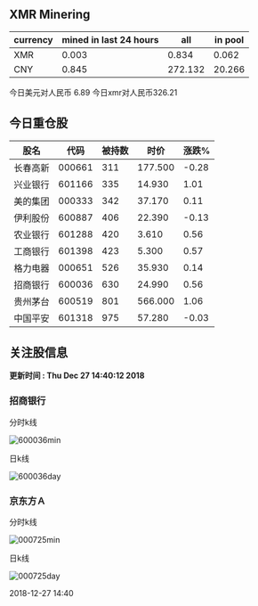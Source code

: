 ## XMR Minering

|currency|mined in last 24 hours|all|in pool|
|---|---|---|---|
|XMR|0.003|0.834|0.062|
|CNY|0.845|272.132|20.266|

今日美元对人民币 6.89	今日xmr对人民币326.21


## 今日重仓股 

|股名|代码|被持数|时价|涨跌%|
|---|---|---|---|---|
|长春高新|000661|311|177.500|-0.28|
|兴业银行|601166|335|14.930|1.01|
|美的集团|000333|342|37.170|0.11|
|伊利股份|600887|406|22.390|-0.13|
|农业银行|601288|420|3.610|0.56|
|工商银行|601398|423|5.300|0.57|
|格力电器|000651|526|35.930|0.14|
|招商银行|600036|630|24.990|0.56|
|贵州茅台|600519|801|566.000|1.06|
|中国平安|601318|975|57.280|-0.03|

## 关注股信息
**更新时间 : Thu Dec 27 14:40:12 2018**
### 招商银行 
分时k线

![600036min](http://image.sinajs.cn/newchart/min/n/sh600036.gif)

日k线

![600036day](http://image.sinajs.cn/newchart/daily/n/sh600036.gif)

### 京东方Ａ 
分时k线

![000725min](http://image.sinajs.cn/newchart/min/n/sz000725.gif)

日k线

![000725day](http://image.sinajs.cn/newchart/daily/n/sz000725.gif)

2018-12-27 14:40